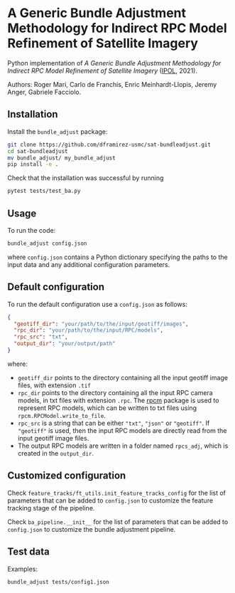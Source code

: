 # A Generic Bundle Adjustment Methodology for Indirect RPC Model Refinement of Satellite Imagery

Python implementation of *A Generic Bundle Adjustment Methodology for Indirect RPC Model Refinement of Satellite Imagery* ([IPOL](https://www.ipol.im/), 2021). 

Authors: Roger Mari, Carlo de Franchis, Enric Meinhardt-Llopis, Jeremy Anger, Gabriele Facciolo.

## Installation

Install the `bundle_adjust` package:

```bash
git clone https://github.com/dframirez-usmc/sat-bundleadjust.git
cd sat-bundleadjust
mv bundle_adjust/ my_bundle_adjust
pip install -e .
```

Check that the installation was successful by running
```bash
pytest tests/test_ba.py
````

## Usage

To run the code:

```bash
bundle_adjust config.json
```
where `config.json` contains a Python dictionary specifying the paths to the input data and any additional configuration parameters.

## Default configuration

To run the default configuration use a `config.json` as follows:

```json
{
  "geotiff_dir": "your/path/to/the/input/geotiff/images",
  "rpc_dir": "your/path/to/the/input/RPC/models",
  "rpc_src": "txt",
  "output_dir": "your/output/path"
}
```
where:
- `geotiff_dir` points to the directory containing all the input geotiff image files, with extension `.tif`
- `rpc_dir` points to the directory containing all the input RPC camera models, in txt files with extension `.rpc`. The [rpcm](https://github.com/cmla/rpcm) package is used to represent RPC models, which can be written to txt files using `rpcm.RPCModel.write_to_file`.
- `rpc_src` is a string that can be either `"txt"`, `"json"` or `"geotiff"`. If `"geotiff"` is used, then the input RPC models are directly read from the input geotiff image files. 
- The output RPC models are written in a folder named `rpcs_adj`, which is created in the `output_dir`.

## Customized configuration

Check `feature_tracks/ft_utils.init_feature_tracks_config` for the list of parameters that can be added to `config.json` to customize the feature tracking stage of the pipeline.

Check `ba_pipeline.__init__` for the list of parameters that can be added to `config.json` to customize the bundle adjustment pipeline.

## Test data

Examples:

```bash
bundle_adjust tests/config1.json
```
